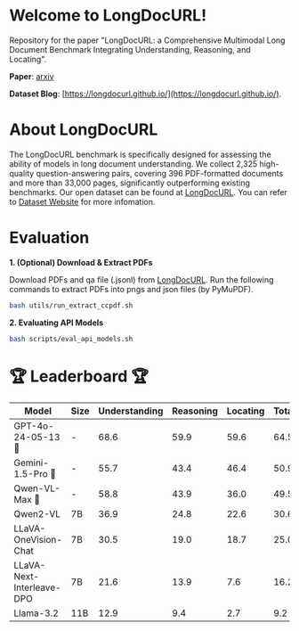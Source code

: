 # Welcome to LongDocURL!
Repository for the paper "LongDocURL: a Comprehensive Multimodal Long Document Benchmark Integrating Understanding, Reasoning, and Locating".

**Paper**: [arxiv](https://arxiv.org/pdf/2412.18424)

**Dataset Blog**: [https://longdocurl.github.io/](https://longdocurl.github.io/).

# About LongDocURL
The LongDocURL benchmark is specifically designed for assessing the ability of models in long document understanding.
We collect 2,325 high-quality question-answering pairs, covering 396 PDF-formatted documents and more than 33,000 pages, significantly outperforming existing benchmarks.
Our open dataset can be found at [LongDocURL](https://huggingface.co/datasets/dengchao/LongDocURL/). You can refer to [Dataset Website](https://longdocurl.github.io/) for more infomation.

# Evaluation

**1. (Optional) Download & Extract PDFs**

Download PDFs and qa file (.jsonl) from [LongDocURL](https://huggingface.co/datasets/dengchao/LongDocURL/). Run the following commands to extract PDFs into pngs and json files (by PyMuPDF).

```bash
bash utils/run_extract_ccpdf.sh
```

**2. Evaluating API Models**
```bash
bash scripts/eval_api_models.sh
```

#  🏆 Leaderboard 🏆

| Model                     | Size   | Understanding  | Reasoning   | Locating   | Total |
|---------------------------|--------|----------------|-------------|------------|-------|
|	GPT-4o-24-05-13 🥇       | -      | 68.6           | 59.9        | 59.6       | 64.5  |
| Gemini-1.5-Pro 🥈        | -      | 55.7           | 43.4        | 46.4       | 50.9  |
| Qwen-VL-Max 🥉           | -      | 58.8           | 43.9        | 36.0       | 49.5  |
| Qwen2-VL                  | 7B     | 36.9           | 24.8        | 22.6       | 30.6  |
| LLaVA-OneVision-Chat      | 7B     | 30.5           | 19.0        | 18.7       | 25.0  |
| LLaVA-Next-Interleave-DPO | 7B     | 21.6           | 13.9        | 7.6        | 16.2  |
| Llama-3.2                 | 11B    | 12.9           | 9.4         | 2.7        | 9.2   |

